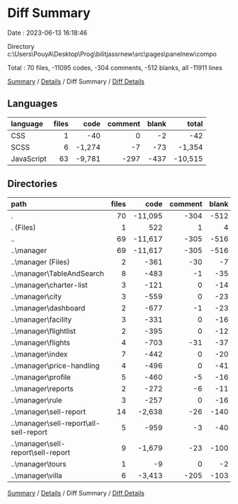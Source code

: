 # Diff Summary

Date : 2023-06-13 16:18:46

Directory c:\\Users\\PouyA\\Desktop\\Prog\\bilitjassrnew\\src\\pages\\panelnew\\compo

Total : 70 files,  -11095 codes, -304 comments, -512 blanks, all -11911 lines

[Summary](results.md) / [Details](details.md) / Diff Summary / [Diff Details](diff-details.md)

## Languages
| language | files | code | comment | blank | total |
| :--- | ---: | ---: | ---: | ---: | ---: |
| CSS | 1 | -40 | 0 | -2 | -42 |
| SCSS | 6 | -1,274 | -7 | -73 | -1,354 |
| JavaScript | 63 | -9,781 | -297 | -437 | -10,515 |

## Directories
| path | files | code | comment | blank | total |
| :--- | ---: | ---: | ---: | ---: | ---: |
| . | 70 | -11,095 | -304 | -512 | -11,911 |
| . (Files) | 1 | 522 | 1 | 4 | 527 |
| .. | 69 | -11,617 | -305 | -516 | -12,438 |
| ..\\manager | 69 | -11,617 | -305 | -516 | -12,438 |
| ..\\manager (Files) | 2 | -361 | -30 | -7 | -398 |
| ..\\manager\\TableAndSearch | 8 | -483 | -1 | -35 | -519 |
| ..\\manager\\charter-list | 3 | -121 | 0 | -14 | -135 |
| ..\\manager\\city | 3 | -559 | 0 | -23 | -582 |
| ..\\manager\\dashboard | 2 | -677 | -1 | -23 | -701 |
| ..\\manager\\facility | 3 | -331 | 0 | -16 | -347 |
| ..\\manager\\flightlist | 2 | -395 | 0 | -12 | -407 |
| ..\\manager\\flights | 4 | -703 | -31 | -37 | -771 |
| ..\\manager\\index | 7 | -442 | 0 | -20 | -462 |
| ..\\manager\\price-handling | 4 | -496 | 0 | -41 | -537 |
| ..\\manager\\profile | 5 | -460 | -5 | -16 | -481 |
| ..\\manager\\reports | 2 | -272 | -6 | -11 | -289 |
| ..\\manager\\rule | 3 | -257 | 0 | -16 | -273 |
| ..\\manager\\sell-report | 14 | -2,638 | -26 | -140 | -2,804 |
| ..\\manager\\sell-report\\all-sell-report | 5 | -959 | -3 | -40 | -1,002 |
| ..\\manager\\sell-report\\sell-report | 9 | -1,679 | -23 | -100 | -1,802 |
| ..\\manager\\tours | 1 | -9 | 0 | -2 | -11 |
| ..\\manager\\villa | 6 | -3,413 | -205 | -103 | -3,721 |

[Summary](results.md) / [Details](details.md) / Diff Summary / [Diff Details](diff-details.md)